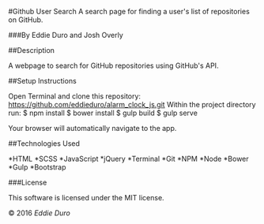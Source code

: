 #Github User Search
A search page for finding a user's list of repositories on GitHub.

###By Eddie Duro and Josh Overly

##Description

A webpage to search for GitHub repositories using GitHub's API.

##Setup Instructions

Open Terminal and clone this repository:
https://github.com/eddieduro/alarm_clock_js.git
Within the project directory run:
$ npm install
$ bower install
$ gulp build
$ gulp serve

Your browser will automatically navigate to the app.

##Technologies Used

*HTML
*SCSS
*JavaScript
*jQuery
*Terminal
*Git
*NPM
*Node
*Bower
*Gulp
*Bootstrap

###License

This software is licensed under the MIT license.

© 2016 *Eddie Duro*
